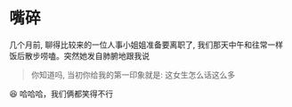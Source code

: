 # 嘴碎
几个月前, 聊得比较来的一位人事小姐姐准备要离职了, 我们那天中午和往常一样饭后散步唠嗑。突然她发自肺腑地跟我说
> 你知道吗, 当初你给我的第一印象就是: 这女生怎么话这么多

:laughing: 哈哈哈，我们俩都笑得不行